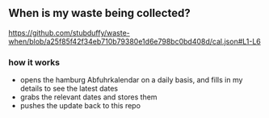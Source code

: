 ## When is my waste being collected?
  https://github.com/stubduffy/waste-when/blob/a25f85f42f34eb710b79380e1d6e798bc0bd408d/cal.json#L1-L6
  
  ### how it works
  - opens the hamburg Abfuhrkalendar on a daily basis, and fills in my details to see the latest dates
  - grabs the relevant dates and stores them
  - pushes the update back to this repo
  
